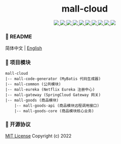 <h1 align="center">mall-cloud</h1>

<p align="center">
<a target="_blank" href="https://gitee.com/zhouboyi/mall-cloud">
<img src="https://img.shields.io/badge/license-MIT-red"> 
<img src="https://img.shields.io/badge/JDK-1.8-darkcyan"> 
<img src="https://img.shields.io/badge/SpringBoot-2.3.12.RELEASE-brightgreen"> 
<img src="https://img.shields.io/badge/SpringCloud-Hoxton.SR12-brightgreen"> 
<img src="https://img.shields.io/badge/SpringCloud Alibaba-2.2.7.RELEASE-brightgreen"> 
<img src="https://img.shields.io/badge/MyBatis Plus-3.4.1-dodgerblue"> 
<img src="https://img.shields.io/badge/JJWT-0.9.0-blueviolet"> 
<img src="https://img.shields.io/badge/Swagger2 Knife4J-2.0.9-blue"> 
<img src="https://img.shields.io/badge/FastDFS-1.27.0.0-orange"> 
<img src="https://img.shields.io/badge/MinIO-7.1.0-crimson"> 
</a>
</p>

### 📖 README
简体中文 | [English](./README.en.md)

### 💼 项目模块
```
mall-cloud
|-- mall-code-generator (MyBatis 代码生成器)
|-- mall-common (公共模块)
|-- mall-eureka (Netflix Eureka 注册中心)
|-- mall-gateway (SpringCloud Gateway 网关)
|-- mall-goods (商品模块)
    |-- mall-goods-api (商品模块远程调用接口)
    |-- mall-goods-core (商品模块核心业务)
```

### 📜 开源协议
[MIT License](https://opensource.org/licenses/MIT) Copyright (c) 2022
